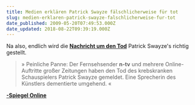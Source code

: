 ```yaml
---
title: Medien erklären Patrick Swayze fälschlicherweise für tot
slug: medien-erklaren-patrick-swayze-falschlicherweise-fur-tot
date_published: 2009-05-20T07:49:53.000Z
date_updated: 2018-08-22T09:39:19.000Z
---
```


Na also, endlich wird die [**Nachricht um den Tod**](__GHOST_URL__/19/update-patrick-swayze-im-alter-von-57-jahren-seinem-krebsleiden-erlegen) Patrick Swayze's richtig gestellt.

> » Peinliche Panne: Der Fernsehsender **n-tv** und mehrere Online-Auftritte großer Zeitungen haben den Tod des krebskranken Schauspielers Patrick Swayze gemeldet. Eine Sprecherin des Künstlers dementierte umgehend. «

[**-Spiegel Online**](http://www.spiegel.de/panorama/leute/0,1518,625863,00.html)
